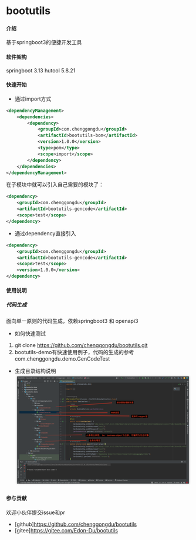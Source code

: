 # bootutils

#### 介绍

基于springboot3的便捷开发工具

#### 软件架构

springboot 3.13 hutool 5.8.21

#### 快速开始

- 通过import方式

```xml
<dependencyManagement>
    <dependencies>
        <dependency>
            <groupId>com.chenggongdu</groupId>
            <artifactId>bootutils-bom</artifactId>
            <version>1.0.0</version>
            <type>pom</type>
            <scope>import</scope>
        </dependency>
    </dependencies>
</dependencyManagement>
```

在子模块中就可以引入自己需要的模块了：

```xml
<dependency>
    <groupId>com.chenggongdu</groupId>
    <artifactId>bootutils-gencode</artifactId>
    <scope>test</scope>
</dependency>
```
- 通过dependency直接引入
```xml
<dependency>
    <groupId>com.chenggongdu</groupId>
    <artifactId>bootutils-gencode</artifactId>
    <scope>test</scope>
    <version>1.0.0</version>
</dependency>
```
#### 使用说明

##### 代码生成
面向单一原则的代码生成，依赖springboot3 和 openapi3

- 如何快速测试
1. git clone https://github.com/chenggongdu/bootutils.git
2. bootutils-demo有快速使用例子，代码的生成的参考com.chenggongdu.demo.GenCodeTest
- 生成目录结构说明
  ![目录](static/iShot_2023-09-04_22.40.34.png)
    

#### 参与贡献
欢迎小伙伴提交issue和pr

- [github]https://github.com/chenggongdu/bootutils
- [gitee]https://gitee.com/Edon-Du/bootutils

